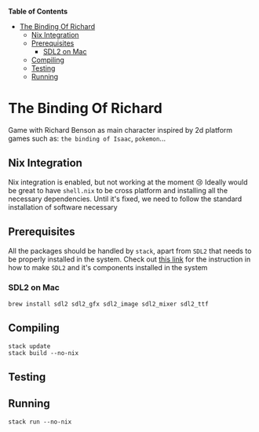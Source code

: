 <!-- markdown-toc start - Don't edit this section. Run M-x markdown-toc-refresh-toc -->
**Table of Contents**

- [The Binding Of Richard](#the-binding-of-richard)
    - [Nix Integration](#nix-integration)
    - [Prerequisites](#prerequisites)
        - [SDL2 on Mac](#sdl2-on-mac)
    - [Compiling](#compiling)
    - [Testing](#testing)
    - [Running](#running)

<!-- markdown-toc end -->

# The Binding Of Richard

Game with Richard Benson as main character inspired by 2d platform games such as: `the binding of Isaac`, `pokemon`...

## Nix Integration

Nix integration is enabled, but not working at the moment 😢
Ideally would be great to have `shell.nix` to be cross platform and installing all the necessary dependencies.
Until it's fixed, we need to follow the standard installation of software necessary

## Prerequisites

All the packages should be handled by `stack`, apart from `SDL2` that needs to be properly installed in the system.
Check out [this link](https://github.com/haskell-game/sdl2#building) for the instruction in how to make `SDL2` and it's components installed in the system

### SDL2 on Mac

``` shell
brew install sdl2 sdl2_gfx sdl2_image sdl2_mixer sdl2_ttf
```

## Compiling

``` shell
stack update
stack build --no-nix
```

## Testing

## Running

`stack run --no-nix`
